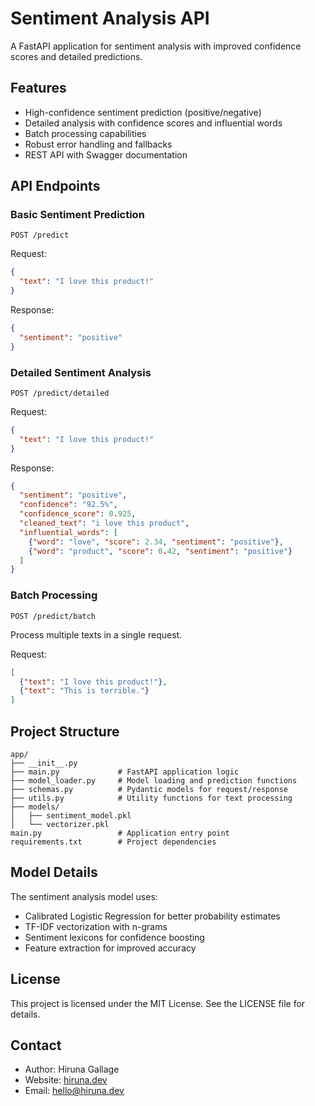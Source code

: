 # Sentiment Analysis API

A FastAPI application for sentiment analysis with improved confidence scores and detailed predictions.

## Features

- High-confidence sentiment prediction (positive/negative)
- Detailed analysis with confidence scores and influential words
- Batch processing capabilities
- Robust error handling and fallbacks
- REST API with Swagger documentation

## API Endpoints

### Basic Sentiment Prediction

```
POST /predict
```

Request:
```json
{
  "text": "I love this product!"
}
```

Response:
```json
{
  "sentiment": "positive"
}
```

### Detailed Sentiment Analysis

```
POST /predict/detailed
```

Request:
```json
{
  "text": "I love this product!"
}
```

Response:
```json
{
  "sentiment": "positive",
  "confidence": "92.5%",
  "confidence_score": 0.925,
  "cleaned_text": "i love this product",
  "influential_words": [
    {"word": "love", "score": 2.34, "sentiment": "positive"},
    {"word": "product", "score": 0.42, "sentiment": "positive"}
  ]
}
```

### Batch Processing

```
POST /predict/batch
```

Process multiple texts in a single request.

Request:
```json
[
  {"text": "I love this product!"},
  {"text": "This is terrible."}
]
```

## Project Structure

```
app/
├── __init__.py
├── main.py             # FastAPI application logic
├── model_loader.py     # Model loading and prediction functions
├── schemas.py          # Pydantic models for request/response
├── utils.py            # Utility functions for text processing
├── models/
│   ├── sentiment_model.pkl
│   └── vectorizer.pkl
main.py                 # Application entry point
requirements.txt        # Project dependencies
```

## Model Details

The sentiment analysis model uses:
- Calibrated Logistic Regression for better probability estimates
- TF-IDF vectorization with n-grams
- Sentiment lexicons for confidence boosting
- Feature extraction for improved accuracy

## License

This project is licensed under the MIT License. See the LICENSE file for details.

## Contact

- Author: Hiruna Gallage
- Website: [hiruna.dev](https://hiruna.dev)
- Email: [hello@hiruna.dev](mailto:hello@hiruna.dev)